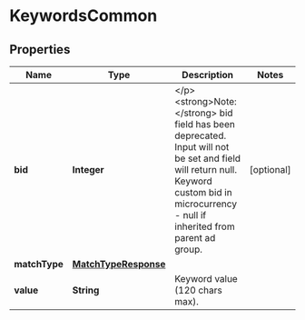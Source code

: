 

# KeywordsCommon

## Properties

Name | Type | Description | Notes
------------ | ------------- | ------------- | -------------
**bid** | **Integer** | &lt;/p&gt;&lt;strong&gt;Note:&lt;/strong&gt; bid field has been deprecated. Input will not be set and field will return null. Keyword custom bid in microcurrency - null if inherited from parent ad group. |  [optional]
**matchType** | [**MatchTypeResponse**](MatchTypeResponse.md) |  | 
**value** | **String** | Keyword value (120 chars max). | 





